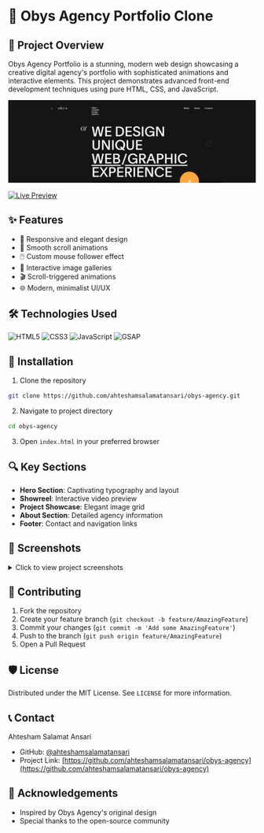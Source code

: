 # 🌟 Obys Agency Portfolio Clone

## 📝 Project Overview

Obys Agency Portfolio is a stunning, modern web design showcasing a creative digital agency's portfolio with sophisticated animations and interactive elements. This project demonstrates advanced front-end development techniques using pure HTML, CSS, and JavaScript.

![Project Banner](./assets/img/screenshots/banner.png)

[![Live Preview](https://img.shields.io/badge/HTML5-E34F26?style=for-the-badge&logo=live&logoColor=white)](https://ahteshamsalamatansari.github.io/obys-agency/)


## ✨ Features

- 🎨 Responsive and elegant design
- 🌈 Smooth scroll animations
- 🖱️ Custom mouse follower effect
- 📸 Interactive image galleries
- 🎬 Scroll-triggered animations
- 🌐 Modern, minimalist UI/UX

## 🛠 Technologies Used

![HTML5](https://img.shields.io/badge/HTML5-E34F26?style=for-the-badge&logo=html5&logoColor=white)
![CSS3](https://img.shields.io/badge/CSS3-1572B6?style=for-the-badge&logo=css3&logoColor=white)
![JavaScript](https://img.shields.io/badge/JavaScript-F7DF1E?style=for-the-badge&logo=javascript&logoColor=black)
![GSAP](https://img.shields.io/badge/GSAP-Animation-green?style=for-the-badge)

## 🚀 Installation

1. Clone the repository
```bash
git clone https://github.com/ahteshamsalamatansari/obys-agency.git
```

2. Navigate to project directory
```bash
cd obys-agency
```

3. Open `index.html` in your preferred browser

## 🔍 Key Sections

- **Hero Section**: Captivating typography and layout
- **Showreel**: Interactive video preview
- **Project Showcase**: Elegant image grid
- **About Section**: Detailed agency information
- **Footer**: Contact and navigation links

## 📸 Screenshots

<details>
<summary>Click to view project screenshots</summary>

![Hero Section](./assets/img/screenshots/hero.png)
![Project Grid](./assets/img/screenshots/project.png)
![Footer](./assets/img/screenshots/footer.png)
</details>

## 🤝 Contributing

1. Fork the repository
2. Create your feature branch (`git checkout -b feature/AmazingFeature`)
3. Commit your changes (`git commit -m 'Add some AmazingFeature'`)
4. Push to the branch (`git push origin feature/AmazingFeature`)
5. Open a Pull Request

## 🛡️ License

Distributed under the MIT License. See `LICENSE` for more information.

## 📞 Contact

Ahtesham Salamat Ansari 
- GitHub: [@ahteshamsalamatansari](https://github.com/ahteshamsalamatansari)
- Project Link: [https://github.com/ahteshamsalamatansari/obys-agency](https://github.com/ahteshamsalamatansari/obys-agency)

## 🌈 Acknowledgements

- Inspired by Obys Agency's original design
- Special thanks to the open-source community